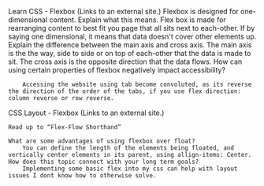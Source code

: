 Learn CSS - Flexbox (Links to an external site.)
    Flexbox is designed for one-dimensional content. Explain what this means.
        Flex box is made for rearranging content to best fit you page that all sits next to each-other. If by saying one dimensional, it means that data doesn't cover other elements up.
    Explain the difference between the main axis and cross axis.
        The main axis is the the way, side to side or on top of each-other that the data is made to sit. The cross axis is the opposite direction that the data flows.
    How can using certain properties of flexbox negatively impact accessibility?

        Accessing the website using tab become convoluted, as its reverse the direction of the order of the tabs, if you use flex direction: column reverse or row reverse.

CSS Layout - Flexbox (Links to an external site.)

    Read up to “Flex-Flow Shorthand”

    What are some advantages of using flexbox over float?
        You can define the length of the elements being floated, and vertically center elements in its parent, using allign-items: Center.
    How does this topic connect with your long term goals?
        Implementing some basic flex into my css can help with layout issues I dont know how to otherwise solve.
